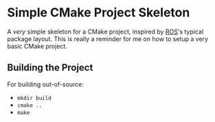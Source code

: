# Simple CMake Project Skeleton

A *very* simple skeleton for a CMake project, inspired by
[ROS](https://ros.org)'s typical package layout. This is really a reminder for
me on how to setup a very basic CMake project.

## Building the Project

For building out-of-source:

- `mkdir build`
- `cmake ..`
- `make`
